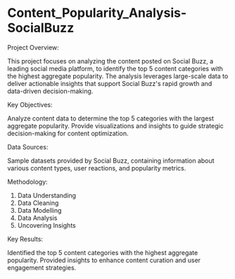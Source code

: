 # Content_Popularity_Analysis-SocialBuzz

Project Overview:

This project focuses on analyzing the content posted on Social Buzz, a leading social media platform, to identify the top 5 content categories with the highest aggregate popularity. The analysis leverages large-scale data to deliver actionable insights that support Social Buzz's rapid growth and data-driven decision-making.

Key Objectives:

Analyze content data to determine the top 5 categories with the largest aggregate popularity.
Provide visualizations and insights to guide strategic decision-making for content optimization.

Data Sources:

Sample datasets provided by Social Buzz, containing information about various content types, user reactions, and popularity metrics.

Methodology:
1. Data Understanding
2. Data Cleaning
3. Data Modelling
4. Data Analysis
5. Uncovering Insights

Key Results:

Identified the top 5 content categories with the highest aggregate popularity.
Provided insights to enhance content curation and user engagement strategies.
